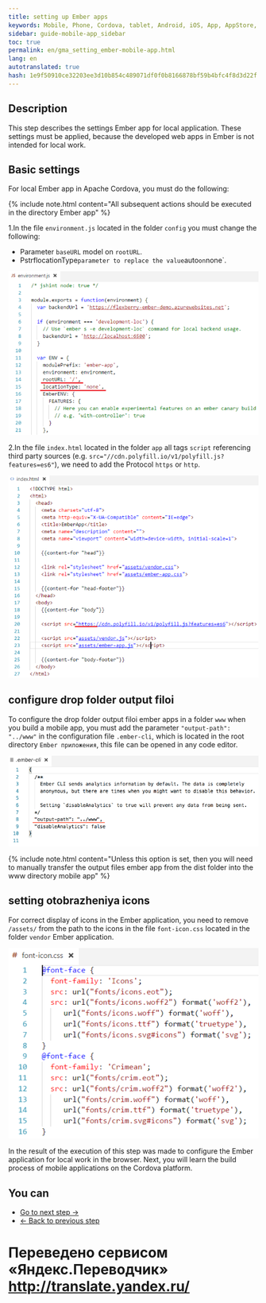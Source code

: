 ```yaml
--- 
title: setting up Ember apps 
keywords: Mobile, Phone, Cordova, tablet, Android, iOS, App, AppStore, play market 
sidebar: guide-mobile-app_sidebar 
toc: true 
permalink: en/gma_setting_ember-mobile-app.html 
lang: en 
autotranslated: true 
hash: 1e9f50910ce32203ee3d10b854c489071df0f0b8166878bf59b4bfc4f8d3d22f 
--- 
```


## Description 

This step describes the settings Ember app for local application. These settings must be applied, because the developed web apps in Ember is not intended for local work. 

## Basic settings 

For local Ember app in Apache Cordova, you must do the following: 

{% include note.html content="All subsequent actions should be executed in the directory Ember app" %} 

1.In the file `environment.js` located in the folder `config` you must change the following: 

* Parameter `baseURL` model on `rootURL`. 
* PstrflocationType` parameter to replace the value `auto` on `none`. 

![](/images/pages/guides/mobile-app/edit-ember-environment.PNG) 

2.In the file `index.html` located in the folder `app` all tags `script` referencing third party sources (e.g. `src="//cdn.polyfill.io/v1/polyfill.js?features=es6"`), we need to add the Protocol `https` or `http`. 

![](/images/pages/guides/mobile-app/edit-index-ember-src.PNG) 

## configure drop folder output filoi 

To configure the drop folder output filoi ember apps in a folder `www` when you build a mobile app, you must add the parameter `"output-path": "../www"` in the configuration file `.ember-cli`, which is located in the root directory `Ember приложения`, this file can be opened in any code editor. 

![](/images/pages/guides/mobile-app/add-new-param-embercli.png) 

{% include note.html content="Unless this option is set, then you will need to manually transfer the output files ember app from the dist folder into the www directory mobile app" %} 

## setting otobrazheniya icons 

For correct display of icons in the Ember application, you need to remove `/assets/` from the path to the icons in the file `font-icon.css` located in the folder `vendor` Ember application. 

![](/images/pages/guides/mobile-app/edit-font-icon.PNG) 

In the result of the execution of this step was made to configure the Ember application for local work in the browser. Next, you will learn the build process of mobile applications on the Cordova platform. 

## You can 

* [Go to next step ->](gma_build-mobile-app.html) 
* [<- Back to previous step](gma_create-mobile-app.html) 



 # Переведено сервисом «Яндекс.Переводчик» http://translate.yandex.ru/